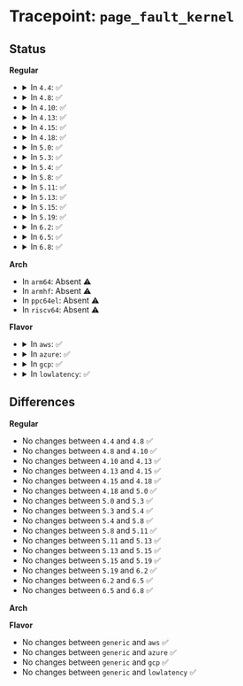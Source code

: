 # Tracepoint: <code>page_fault_kernel</code>

## Status
<b>Regular</b>
<ul>
<li>
<details>
<summary>In <code>4.4</code>: ✅</summary>

Event:

```c
struct trace_event_raw_x86_exceptions {
    struct trace_entry ent;
    long unsigned int address;
    long unsigned int ip;
    long unsigned int error_code;
    char __data[0];
};
```
Function:

```c
void trace_event_raw_event_x86_exceptions(void *__data, long unsigned int address, struct pt_regs *regs, long unsigned int error_code);
```
</details>
</li>
<li>
<details>
<summary>In <code>4.8</code>: ✅</summary>

Event:

```c
struct trace_event_raw_x86_exceptions {
    struct trace_entry ent;
    long unsigned int address;
    long unsigned int ip;
    long unsigned int error_code;
    char __data[0];
};
```
Function:

```c
void trace_event_raw_event_x86_exceptions(void *__data, long unsigned int address, struct pt_regs *regs, long unsigned int error_code);
```
</details>
</li>
<li>
<details>
<summary>In <code>4.10</code>: ✅</summary>

Event:

```c
struct trace_event_raw_x86_exceptions {
    struct trace_entry ent;
    long unsigned int address;
    long unsigned int ip;
    long unsigned int error_code;
    char __data[0];
};
```
Function:

```c
void trace_event_raw_event_x86_exceptions(void *__data, long unsigned int address, struct pt_regs *regs, long unsigned int error_code);
```
</details>
</li>
<li>
<details>
<summary>In <code>4.13</code>: ✅</summary>

Event:

```c
struct trace_event_raw_x86_exceptions {
    struct trace_entry ent;
    long unsigned int address;
    long unsigned int ip;
    long unsigned int error_code;
    char __data[0];
};
```
Function:

```c
void trace_event_raw_event_x86_exceptions(void *__data, long unsigned int address, struct pt_regs *regs, long unsigned int error_code);
```
</details>
</li>
<li>
<details>
<summary>In <code>4.15</code>: ✅</summary>

Event:

```c
struct trace_event_raw_x86_exceptions {
    struct trace_entry ent;
    long unsigned int address;
    long unsigned int ip;
    long unsigned int error_code;
    char __data[0];
};
```
Function:

```c
void trace_event_raw_event_x86_exceptions(void *__data, long unsigned int address, struct pt_regs *regs, long unsigned int error_code);
```
</details>
</li>
<li>
<details>
<summary>In <code>4.18</code>: ✅</summary>

Event:

```c
struct trace_event_raw_x86_exceptions {
    struct trace_entry ent;
    long unsigned int address;
    long unsigned int ip;
    long unsigned int error_code;
    char __data[0];
};
```
Function:

```c
void trace_event_raw_event_x86_exceptions(void *__data, long unsigned int address, struct pt_regs *regs, long unsigned int error_code);
```
</details>
</li>
<li>
<details>
<summary>In <code>5.0</code>: ✅</summary>

Event:

```c
struct trace_event_raw_x86_exceptions {
    struct trace_entry ent;
    long unsigned int address;
    long unsigned int ip;
    long unsigned int error_code;
    char __data[0];
};
```
Function:

```c
void trace_event_raw_event_x86_exceptions(void *__data, long unsigned int address, struct pt_regs *regs, long unsigned int error_code);
```
</details>
</li>
<li>
<details>
<summary>In <code>5.3</code>: ✅</summary>

Event:

```c
struct trace_event_raw_x86_exceptions {
    struct trace_entry ent;
    long unsigned int address;
    long unsigned int ip;
    long unsigned int error_code;
    char __data[0];
};
```
Function:

```c
void trace_event_raw_event_x86_exceptions(void *__data, long unsigned int address, struct pt_regs *regs, long unsigned int error_code);
```
</details>
</li>
<li>
<details>
<summary>In <code>5.4</code>: ✅</summary>

Event:

```c
struct trace_event_raw_x86_exceptions {
    struct trace_entry ent;
    long unsigned int address;
    long unsigned int ip;
    long unsigned int error_code;
    char __data[0];
};
```
Function:

```c
void trace_event_raw_event_x86_exceptions(void *__data, long unsigned int address, struct pt_regs *regs, long unsigned int error_code);
```
</details>
</li>
<li>
<details>
<summary>In <code>5.8</code>: ✅</summary>

Event:

```c
struct trace_event_raw_x86_exceptions {
    struct trace_entry ent;
    long unsigned int address;
    long unsigned int ip;
    long unsigned int error_code;
    char __data[0];
};
```
Function:

```c
void trace_event_raw_event_x86_exceptions(void *__data, long unsigned int address, struct pt_regs *regs, long unsigned int error_code);
```
</details>
</li>
<li>
<details>
<summary>In <code>5.11</code>: ✅</summary>

Event:

```c
struct trace_event_raw_x86_exceptions {
    struct trace_entry ent;
    long unsigned int address;
    long unsigned int ip;
    long unsigned int error_code;
    char __data[0];
};
```
Function:

```c
void trace_event_raw_event_x86_exceptions(void *__data, long unsigned int address, struct pt_regs *regs, long unsigned int error_code);
```
</details>
</li>
<li>
<details>
<summary>In <code>5.13</code>: ✅</summary>

Event:

```c
struct trace_event_raw_x86_exceptions {
    struct trace_entry ent;
    long unsigned int address;
    long unsigned int ip;
    long unsigned int error_code;
    char __data[0];
};
```
Function:

```c
void trace_event_raw_event_x86_exceptions(void *__data, long unsigned int address, struct pt_regs *regs, long unsigned int error_code);
```
</details>
</li>
<li>
<details>
<summary>In <code>5.15</code>: ✅</summary>

Event:

```c
struct trace_event_raw_x86_exceptions {
    struct trace_entry ent;
    long unsigned int address;
    long unsigned int ip;
    long unsigned int error_code;
    char __data[0];
};
```
Function:

```c
void trace_event_raw_event_x86_exceptions(void *__data, long unsigned int address, struct pt_regs *regs, long unsigned int error_code);
```
</details>
</li>
<li>
<details>
<summary>In <code>5.19</code>: ✅</summary>

Event:

```c
struct trace_event_raw_x86_exceptions {
    struct trace_entry ent;
    long unsigned int address;
    long unsigned int ip;
    long unsigned int error_code;
    char __data[0];
};
```
Function:

```c
void trace_event_raw_event_x86_exceptions(void *__data, long unsigned int address, struct pt_regs *regs, long unsigned int error_code);
```
</details>
</li>
<li>
<details>
<summary>In <code>6.2</code>: ✅</summary>

Event:

```c
struct trace_event_raw_x86_exceptions {
    struct trace_entry ent;
    long unsigned int address;
    long unsigned int ip;
    long unsigned int error_code;
    char __data[0];
};
```
Function:

```c
void trace_event_raw_event_x86_exceptions(void *__data, long unsigned int address, struct pt_regs *regs, long unsigned int error_code);
```
</details>
</li>
<li>
<details>
<summary>In <code>6.5</code>: ✅</summary>

Event:

```c
struct trace_event_raw_x86_exceptions {
    struct trace_entry ent;
    long unsigned int address;
    long unsigned int ip;
    long unsigned int error_code;
    char __data[0];
};
```
Function:

```c
void trace_event_raw_event_x86_exceptions(void *__data, long unsigned int address, struct pt_regs *regs, long unsigned int error_code);
```
</details>
</li>
<li>
<details>
<summary>In <code>6.8</code>: ✅</summary>

Event:

```c
struct trace_event_raw_x86_exceptions {
    struct trace_entry ent;
    long unsigned int address;
    long unsigned int ip;
    long unsigned int error_code;
    char __data[0];
};
```
Function:

```c
void trace_event_raw_event_x86_exceptions(void *__data, long unsigned int address, struct pt_regs *regs, long unsigned int error_code);
```
</details>
</li>
</ul>
<b>Arch</b>
<ul>
<li>
In <code>arm64</code>: Absent ⚠️
</li>
<li>
In <code>armhf</code>: Absent ⚠️
</li>
<li>
In <code>ppc64el</code>: Absent ⚠️
</li>
<li>
In <code>riscv64</code>: Absent ⚠️
</li>
</ul>
<b>Flavor</b>
<ul>
<li>
<details>
<summary>In <code>aws</code>: ✅</summary>

Event:

```c
struct trace_event_raw_x86_exceptions {
    struct trace_entry ent;
    long unsigned int address;
    long unsigned int ip;
    long unsigned int error_code;
    char __data[0];
};
```
Function:

```c
void trace_event_raw_event_x86_exceptions(void *__data, long unsigned int address, struct pt_regs *regs, long unsigned int error_code);
```
</details>
</li>
<li>
<details>
<summary>In <code>azure</code>: ✅</summary>

Event:

```c
struct trace_event_raw_x86_exceptions {
    struct trace_entry ent;
    long unsigned int address;
    long unsigned int ip;
    long unsigned int error_code;
    char __data[0];
};
```
Function:

```c
void trace_event_raw_event_x86_exceptions(void *__data, long unsigned int address, struct pt_regs *regs, long unsigned int error_code);
```
</details>
</li>
<li>
<details>
<summary>In <code>gcp</code>: ✅</summary>

Event:

```c
struct trace_event_raw_x86_exceptions {
    struct trace_entry ent;
    long unsigned int address;
    long unsigned int ip;
    long unsigned int error_code;
    char __data[0];
};
```
Function:

```c
void trace_event_raw_event_x86_exceptions(void *__data, long unsigned int address, struct pt_regs *regs, long unsigned int error_code);
```
</details>
</li>
<li>
<details>
<summary>In <code>lowlatency</code>: ✅</summary>

Event:

```c
struct trace_event_raw_x86_exceptions {
    struct trace_entry ent;
    long unsigned int address;
    long unsigned int ip;
    long unsigned int error_code;
    char __data[0];
};
```
Function:

```c
void trace_event_raw_event_x86_exceptions(void *__data, long unsigned int address, struct pt_regs *regs, long unsigned int error_code);
```
</details>
</li>
</ul>

## Differences
<b>Regular</b>
<ul>
<li>
No changes between <code>4.4</code> and <code>4.8</code> ✅
</li>
<li>
No changes between <code>4.8</code> and <code>4.10</code> ✅
</li>
<li>
No changes between <code>4.10</code> and <code>4.13</code> ✅
</li>
<li>
No changes between <code>4.13</code> and <code>4.15</code> ✅
</li>
<li>
No changes between <code>4.15</code> and <code>4.18</code> ✅
</li>
<li>
No changes between <code>4.18</code> and <code>5.0</code> ✅
</li>
<li>
No changes between <code>5.0</code> and <code>5.3</code> ✅
</li>
<li>
No changes between <code>5.3</code> and <code>5.4</code> ✅
</li>
<li>
No changes between <code>5.4</code> and <code>5.8</code> ✅
</li>
<li>
No changes between <code>5.8</code> and <code>5.11</code> ✅
</li>
<li>
No changes between <code>5.11</code> and <code>5.13</code> ✅
</li>
<li>
No changes between <code>5.13</code> and <code>5.15</code> ✅
</li>
<li>
No changes between <code>5.15</code> and <code>5.19</code> ✅
</li>
<li>
No changes between <code>5.19</code> and <code>6.2</code> ✅
</li>
<li>
No changes between <code>6.2</code> and <code>6.5</code> ✅
</li>
<li>
No changes between <code>6.5</code> and <code>6.8</code> ✅
</li>
</ul>
<b>Arch</b>
<ul>
</ul>
<b>Flavor</b>
<ul>
<li>
No changes between <code>generic</code> and <code>aws</code> ✅
</li>
<li>
No changes between <code>generic</code> and <code>azure</code> ✅
</li>
<li>
No changes between <code>generic</code> and <code>gcp</code> ✅
</li>
<li>
No changes between <code>generic</code> and <code>lowlatency</code> ✅
</li>
</ul>
